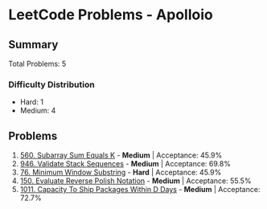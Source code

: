 # LeetCode Problems - Apolloio

## Summary
Total Problems: 5

### Difficulty Distribution

- Hard: 1
- Medium: 4

## Problems

1. [560. Subarray Sum Equals K](https://leetcode.com/problems/subarray-sum-equals-k/) - **Medium** | Acceptance: 45.9%
2. [946. Validate Stack Sequences](https://leetcode.com/problems/validate-stack-sequences/) - **Medium** | Acceptance: 69.8%
3. [76. Minimum Window Substring](https://leetcode.com/problems/minimum-window-substring/) - **Hard** | Acceptance: 45.9%
4. [150. Evaluate Reverse Polish Notation](https://leetcode.com/problems/evaluate-reverse-polish-notation/) - **Medium** | Acceptance: 55.5%
5. [1011. Capacity To Ship Packages Within D Days](https://leetcode.com/problems/capacity-to-ship-packages-within-d-days/) - **Medium** | Acceptance: 72.7%